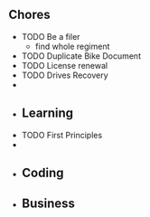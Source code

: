 ## Chores
- TODO Be a filer
	- find whole regiment
- TODO Duplicate Bike Document
- TODO License renewal
- TODO Drives Recovery
-
- ## Learning
- TODO First Principles
-
- ## Coding
- ## Business